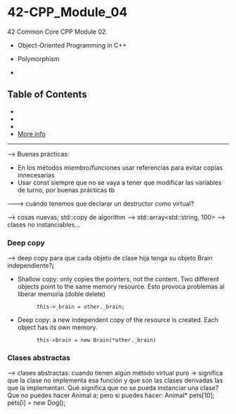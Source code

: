 # 42-CPP_Module_04
42 Common Core CPP Module 02.  
- Object-Oriented Programming in C++
- Polymorphism

- 
## Table of Contents
- [](#)
- [](#f)
- [](#f)
- [More info](#more-info)

----------------------------------------

--> Buenas prácticas:
- En los métodos miembro/funciones usar referencias para evitar copias innecesarias
- Usar const siempre que no se vaya a tener que modificar las variables de turno, por buenas prácticas tb

---> cuándo tenemos que declarar un destructor como virtual?

--> cosas nuevas; std::copy de algorithm
--> std::array<std::string, 100>
--> clases no instanciables...  

### Deep copy
--> deep copy para que cada objeto de clase hija tenga su objeto Brain independiente?¡
- Shallow copy: only copies the pointers, not the content. Two different objects point to the same memory resource. Esto provoca problemas al liberar memoria (doble delete)

            this->_brain = other._brain;
  
- Deep copy: a new independent copy of the resource is created. Each object has its own memory.

            this->brain = new Brain(*other._brain)

### Clases abstractas
--> clases abstractas: cuando tienen algún método virtual puro -> significa que la clase no implementa esa función y que son las clases derivadas las que la implementan. 
Qué significa que no se pueda instanciar una clase? Que no puedes hacer Animal a;
pero si puedes hacer:
Animal* pets[10];
pets[i] = new Dog();

